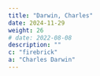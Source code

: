 ```yaml
---
title: "Darwin, Charles"
date: 2024-11-29
weight: 26
# date: 2022-08-08
description: ""
c: "firebrick"
a: "Charles Darwin"
---
```

